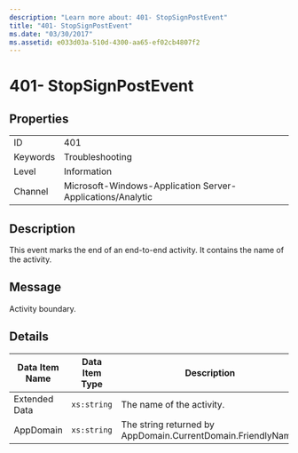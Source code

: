 ```yaml
---
description: "Learn more about: 401- StopSignPostEvent"
title: "401- StopSignPostEvent"
ms.date: "03/30/2017"
ms.assetid: e033d03a-510d-4300-aa65-ef02cb4807f2
---
```

# 401- StopSignPostEvent

## Properties  
  
|||  
|-|-|  
|ID|401|  
|Keywords|Troubleshooting|  
|Level|Information|  
|Channel|Microsoft-Windows-Application Server-Applications/Analytic|  
  
## Description  

 This event marks the end of an end-to-end activity. It contains the name of the activity.  
  
## Message  

 Activity boundary.  
  
## Details  
  
|Data Item Name|Data Item Type|Description|  
|--------------------|--------------------|-----------------|  
|Extended Data|`xs:string`|The name of the activity.|  
|AppDomain|`xs:string`|The string returned by AppDomain.CurrentDomain.FriendlyName.|
